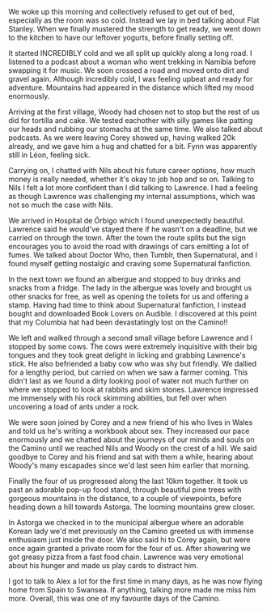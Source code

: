 We woke up this morning and collectively refused to get out of bed, especially as the room was so cold. Instead we lay in bed talking about Flat Stanley. When we finally mustered the strength to get ready, we went down to the kitchen to have our leftover yogurts, before finally setting off.

It started INCREDIBLY cold and we all split up quickly along a long road. I listened to a podcast about a woman who went trekking in Namibia before swapping it for music. We soon crossed a road and moved onto dirt and gravel again. Although incredibly cold, I was feeling upbeat and ready for adventure. Mountains had appeared in the distance which lifted my mood enormously.

Arriving at the first village, Woody had chosen not to stop but the rest of us did for tortilla and cake. We tested eachother with silly games like patting our heads and rubbing our stomachs at the same time. We also talked about podcasts. As we were leaving Corey showed up, having walked 20k already, and we gave him a hug and chatted for a bit. Fynn was apparently still in Léon, feeling sick.

Carrying on, I chatted with Nils about his future career options, how much money is really needed, whether it's okay to job hop and so on. Talking to Nils I felt a lot more confident than I did talking to Lawrence. I had a feeling as though Lawrence was challenging my internal assumptions, which was not so much the case with Nils.

We arrived in Hospital de Órbigo which I found unexpectedly beautiful. Lawrence said he would've stayed there if he wasn't on a deadline, but we carried on through the town. After the town the route splits but the sign encourages you to avoid the road with drawings of cars emitting a lot of fumes. We talked about Doctor Who, then Tumblr, then Supernatural, and I found myself getting nostalgic and craving some Supernatural fanfiction.

In the next town we found an albergue and stopped to buy drinks and snacks from a fridge. The lady in the albergue was lovely and brought us other snacks for free, as well as opening the toilets for us and offering a stamp. Having had time to think about Supernatural fanfiction, I instead bought and downloaded Book Lovers on Audible. I discovered at this point that my Columbia hat had been devastatingly lost on the Camino!!

We left and walked through a second small village before Lawrence and I stopped by some cows. The cows were extremely inquisitive with their big tongues and they took great delight in licking and grabbing Lawrence's stick. He also befriended a baby cow who was shy but friendly. We dallied for a lengthy period, but carried on when we saw a farmer coming. This didn't last as we found a dirty looking pool of water not much further on where we stopped to look at rabbits and skim stones. Lawrence impressed me immensely with his rock skimming abilities, but fell over when uncovering a load of ants under a rock.

We were soon joined by Corey and a new friend of his who lives in Wales and told us he's writing a workbook about sex. They increased our pace enormously and we chatted about the journeys of our minds and souls on the Camino until we reached Nils and Woody on the crest of a hill. We said goodbye to Corey and his friend and sat with them a while, hearing about Woody's many escapades since we'd last seen him earlier that morning.

Finally the four of us progressed along the last 10km together. It took us past an adorable pop-up food stand, through beautiful pine trees with gorgeous mountains in the distance, to a couple of viewpoints, before heading down a hill towards Astorga. The looming mountains grew closer.

In Astorga we checked in to the municipal albergue where an adorable Korean lady we'd met previously on the Camino greeted us with immense enthusiasm just inside the door. We also said hi to Corey again, but were once again granted a private room for the four of us. After showering we got greasy pizza from a fast food chain. Lawrence was very emotional about his hunger and made us play cards to distract him.

I got to talk to Alex a lot for the first time in many days, as he was now flying home from Spain to Swansea. If anything, talking more made me miss him more. Overall, this was one of my favourite days of the Camino.